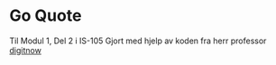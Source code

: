 # Go Quote
Til Modul 1, Del 2 i IS-105
Gjort med hjelp av koden fra herr professor [digitnow](https://github.com/digitnow/demo-is105-oppgave1-del2)
